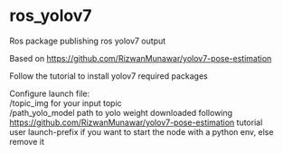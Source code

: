 # ros_yolov7
Ros package publishing ros yolov7 output <br/>

Based on https://github.com/RizwanMunawar/yolov7-pose-estimation <br/>

Follow the tutorial to install yolov7 required packages <br/>

Configure launch file: <br/>
/topic_img for your input topic <br/>
/path_yolo_model path to yolo weight downloaded following https://github.com/RizwanMunawar/yolov7-pose-estimation tutorial <br/>
user launch-prefix if you want to start the node with a python env, else remove it <br/>

